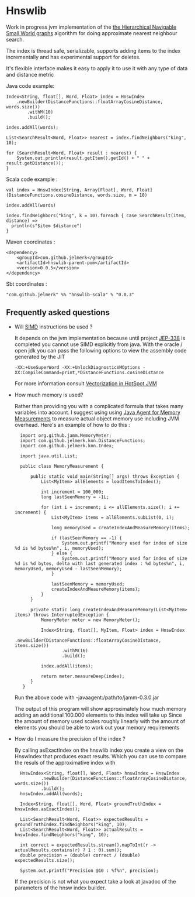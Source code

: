 Hnswlib
=======


Work in progress jvm implementation of the [the Hierarchical Navigable Small World graphs](https://arxiv.org/abs/1603.09320) algorithm for doing approximate nearest neighbour search.

The index is thread safe, serializable, supports adding items to the index incrementally and has experimental support for deletes. 

It's flexible interface makes it easy to apply it to use it with any type of data and distance metric  


Java code example:


    Index<String, float[], Word, Float> index = HnswIndex
        .newBuilder(DistanceFunctions::floatArrayCosineDistance, words.size())
            .withM(10)
            .build();

    index.addAll(words);
    
    List<SearchResult<Word, Float>> nearest = index.findNeighbors("king", 10);
    
    for (SearchResult<Word, Float> result : nearest) {
        System.out.println(result.getItem().getId() + " " + result.getDistance());
    }

Scala code example :

    val index = HnswIndex[String, Array[Float], Word, Float](DistanceFunctions.cosineDistance, words.size, m = 10)
      
    index.addAll(words)
    
    index.findNeighbors("king", k = 10).foreach { case SearchResult(item, distance) => 
      println(s"$item $distance")
    }
      

Maven coordinates :

    <dependency>
        <groupId>com.github.jelmerk</groupId>
        <artifactId>hnswlib-parent-pom</artifactId>
        <version>0.0.5</version>
    </dependency>

Sbt coordinates :


    "com.github.jelmerk" %% "hnswlib-scala" % "0.0.3"

Frequently asked questions
--------------------------

- Will [SIMD](https://en.wikipedia.org/wiki/SIMD) instructions be used ?

  It depends on the jvm implementation because until project [JEP-338](https://openjdk.java.net/jeps/338) is completed you 
  cannot use SIMD explicitly from java. With the oracle / open jdk you can pass the following options to view the assembly 
  code generated by the JIT 

      -XX:+UseSuperWord -XX:+UnlockDiagnosticVMOptions -XX:CompileCommand=print,*DistanceFunctions.cosineDistance

  For more information consult [Vectorization in HotSpot JVM](https://cr.openjdk.java.net/~vlivanov/talks/2017_Vectorization_in_HotSpot_JVM.pdf)


- How much memory is used?

  Rather than providing you with a complicated formula that takes many variables into account. I suggest 
  using using [Java Agent for Memory Measurements](https://github.com/jbellis/jamm) to measure actual object
  memory use including JVM overhead. Here's an example of how to do this :
  
        import org.github.jamm.MemoryMeter;
        import com.github.jelmerk.knn.DistanceFunctions;
        import com.github.jelmerk.knn.Index;
        
        import java.util.List;
        
        public class MemoryMeasurement {
       
            public static void main(String[] args) throws Exception {
                List<MyItem> allElements = loadItemsToIndex();
        
                int increment = 100_000;
                long lastSeenMemory = -1L;
        
                for (int i = increment; i <= allElements.size(); i += increment) {
                    List<MyItem> items = allElements.subList(0, i);
        
                    long memoryUsed = createIndexAndMeasureMemory(items);
        
                    if (lastSeenMemory == -1) {
                        System.out.printf("Memory used for index of size %d is %d bytes%n", i, memoryUsed);
                    } else {
                        System.out.printf("Memory used for index of size %d is %d bytes, delta with last generated index : %d bytes%n", i, memoryUsed, memoryUsed - lastSeenMemory);
                    }
                    
                    lastSeenMemory = memoryUsed;
                    createIndexAndMeaureMemory(items);
                }
            }
        
            private static long createIndexAndMeasureMemory(List<MyItem> items) throws InterruptedException {
                MemoryMeter meter = new MemoryMeter();

                Index<String, float[], MyItem, Float> index = HnswIndex
                    .newBuilder(DistanceFunctions::floatArrayCosineDistance, items.size())
                        .withM(16)
                        .build();

                index.addAll(items);
                
                return meter.measureDeep(index);
            }
         }
 
   Run the above code with -javaagent:/path/to/jamm-0.3.0.jar 
   
   The output of this program will show approximately how much memory adding an additional 100.000 elements to this index will take up
   Since the amount of memory used scales roughly linearly with the amount of elements you should be able to work out your memory requirements 
   

- How do I measure the precision of the index ?

  By calling asExactIndex on the hnswlib index you create a view on the HnswIndex that produces exact results.
  Which you can use to compare the resuls of the approximative index with
  
  
        HnswIndex<String, float[], Word, Float> hnswIndex = HnswIndex
                .newBuilder(DistanceFunctions::floatArrayCosineDistance, words.size())
                .build();
        hnswIndex.addAll(words);

        Index<String, float[], Word, Float> groundTruthIndex = hnswIndex.asExactIndex();

        List<SearchResult<Word, Float>> expectedResults = groundTruthIndex.findNeighbors("king", 10);
        List<SearchResult<Word, Float>> actualResults = hnswIndex.findNeighbors("king", 10);

        int correct = expectedResults.stream().mapToInt(r -> actualResults.contains(r) ? 1 : 0).sum();
        double precision = (double) correct / (double) expectedResults.size();

        System.out.printf("Precision @10 : %f%n", precision);


  If the precision is not what you expect take a look at javadoc of the parameters of the hnsw index builder.
    
